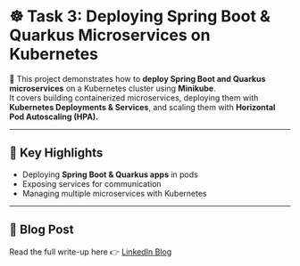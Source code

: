 # ☸️ Task 3: Deploying Spring Boot & Quarkus Microservices on Kubernetes


📖 This project demonstrates how to **deploy Spring Boot and Quarkus microservices** on a Kubernetes cluster using **Minikube**.  
It covers building containerized microservices, deploying them with **Kubernetes Deployments & Services**, and scaling them with **Horizontal Pod Autoscaling (HPA).**

---

## 📌 Key Highlights
- Deploying **Spring Boot & Quarkus apps** in pods
- Exposing services for communication
- Managing multiple microservices with Kubernetes

---

## 📖 Blog Post
Read the full write-up here 👉 [LinkedIn Blog](https://www.linkedin.com/posts/aman-kant-mahto_deploying-spring-boot-and-quarkus-microservices-activity-7255861051227840512-S-0g)
